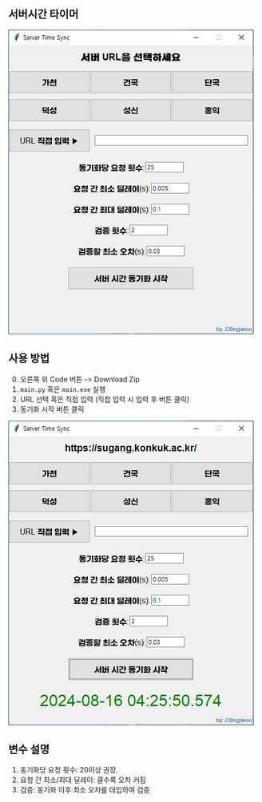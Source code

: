 ## 서버시간 타이머

![메인 화면](images/main_screen.png)

## 사용 방법

0. 오른쪽 위 Code 버튼 -> Download Zip
1. `main.py` 혹은 `main.exe` 실행
2. URL 선택 혹은 직접 입력 (직접 입력 시 입력 후 버튼 클릭)
3. 동기화 시작 버튼 클릭

![설정 예시](images/example1.png)

## 변수 설명
1. 동기화당 요청 횟수: 20이상 권장.
2. 요청 간 최소/최대 딜레이: 클수록 오차 커짐
3. 검증: 동기화 이후 최소 오차를 대입하여 검증
